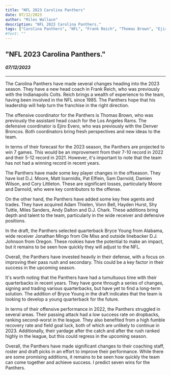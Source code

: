 ```yaml
---
title: "NFL 2023 Carolina Panthers"
date: 07/12/2023
author: "Miles Wallace"
description: "NFL 2023 Carolina Panthers."
tags: ["Carolina Panthers", "NFL", "Frank Reich", "Thomas Brown", "Ejiro Evero", "Adam Thielen", "Vonn Bell", "Hayden Hurst", "Shy Tuttle", "Miles Sanders", "Andy Dalton", "DJ Chark", "Bryce Young", "Jonathan Mingo", "DJ Johnson",  ]
#font: ""
---
```

## "NFL 2023 Carolina Panthers."
#### _07/12/2023_ 
____
The Carolina Panthers have made several changes heading into the 2023 season. They have a new head coach in Frank Reich, who was previously with the Indianapolis Colts. Reich brings a wealth of experience to the team, having been involved in the NFL since 1985. The Panthers hope that his leadership will help turn the franchise in the right direction.

The offensive coordinator for the Panthers is Thomas Brown, who was previously the assistant head coach for the Los Angeles Rams. The defensive coordinator is Ejiro Evero, who was previously with the Denver Broncos. Both coordinators bring fresh perspectives and new ideas to the team.

In terms of their forecast for the 2023 season, the Panthers are projected to win 7 games. This would be an improvement from their 7-10 record in 2022 and their 5-12 record in 2021. However, it's important to note that the team has not had a winning record in recent years.

The Panthers have made some key player changes in the offseason. They have lost D.J. Moore, Matt Ioannidis, Pat Elflein, Sam Darnold, Damien Wilson, and Cory Littleton. These are significant losses, particularly Moore and Darnold, who were key contributors to the offense.

On the other hand, the Panthers have added some key free agents and trades. They have acquired Adam Thielen, Vonn Bell, Hayden Hurst, Shy Tuttle, Miles Sanders, Andy Dalton and D.J. Chark. These additions bring depth and talent to the team, particularly in the wide receiver and defensive positions.

In the draft, the Panthers selected quarterback Bryce Young from Alabama, wide receiver Jonathan Mingo from Ole Miss and outside linebacker D.J. Johnson from Oregon. These rookies have the potential to make an impact, but it remains to be seen how quickly they will adjust to the NFL.

Overall, the Panthers have invested heavily in their defense, with a focus on improving their pass rush and secondary. This could be a key factor in their success in the upcoming season.

It's worth noting that the Panthers have had a tumultuous time with their quarterbacks in recent years. They have gone through a series of changes, signing and trading various quarterbacks, but have yet to find a long-term solution. The addition of Bryce Young in the draft indicates that the team is looking to develop a young quarterback for the future.

In terms of their offensive performance in 2022, the Panthers struggled in several areas. Their passing attack had a low success rate on dropbacks, ranking second-worst in the league. They also benefited from a high fumble recovery rate and field goal luck, both of which are unlikely to continue in 2023. Additionally, their yardage after the catch and after the rush ranked highly in the league, but this could regress in the upcoming season.

Overall, the Panthers have made significant changes to their coaching staff, roster and draft picks in an effort to improve their performance. While there are some promising additions, it remains to be seen how quickly the team can come together and achieve success. I predict seven wins for the Panthers.